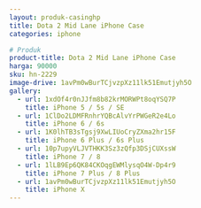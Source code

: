 ```yaml
---
layout: produk-casinghp
title: Dota 2 Mid Lane iPhone Case
categories: iphone

# Produk
product-title: Dota 2 Mid Lane iPhone Case
harga: 90000
sku: hn-2229
image-drive: 1avPm0wBurTCjvzpXz11lk51Emutjyh5O
gallery:
  - url: 1xdOf4r0nJJfm8b82krMORWPt8oqYSQ7P
    title: iPhone 5 / 5s / SE
  - url: 1ClDo2LDMFRnhrYQBcAlvYrPWGeR2e4Lo
    title: iPhone 6 / 6s
  - url: 1K0lhTB3sTgsj9XwLIUoCryZXma2hr15F
    title: iPhone 6 Plus / 6s Plus
  - url: 10p7upyVLJVTHKK3Sz3zQfp3DSjCUXssW
    title: iPhone 7 / 8
  - url: 1lLB9Ep6QK84CKOqgEWMlysqO4W-Dp4r9
    title: iPhone 7 Plus / 8 Plus
  - url: 1avPm0wBurTCjvzpXz11lk51Emutjyh5O
    title: iPhone X
---
```

